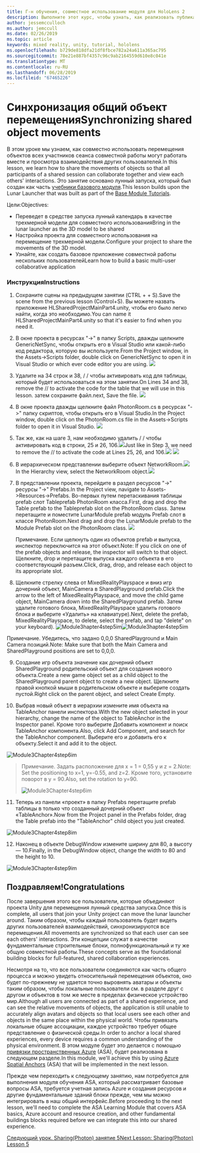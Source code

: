 ```yaml
---
title: Г-н обучения, совместное использование модуля для HoloLens 2
description: Выполните этот курс, чтобы узнать, как реализовать публикацию нескольких пользователей в приложении HoloLens 2.
author: jessemcculloch
ms.author: jemccull
ms.date: 02/26/2019
ms.topic: article
keywords: mixed reality, unity, tutorial, hololens
ms.openlocfilehash: b729de818dfa21df8fbce782a24a611a365ac795
ms.sourcegitcommit: 78e21e887bf4357c96c9ab2164559d610e8c041e
ms.translationtype: MT
ms.contentlocale: ru-RU
ms.lasthandoff: 06/28/2019
ms.locfileid: "67465226"
---
```

# <a name="synchronizing-shared-object-movements"></a><span data-ttu-id="d597c-104">Синхронизация общий объект перемещения</span><span class="sxs-lookup"><span data-stu-id="d597c-104">Synchronizing shared object movements</span></span>

<span data-ttu-id="d597c-105">В этом уроке мы узнаем, как совместно использовать перемещения объектов всех участников сеанса совместной работы могут работать вместе и просмотра взаимодействия других пользователей.</span><span class="sxs-lookup"><span data-stu-id="d597c-105">In this lesson, we learn how to share the movements of objects so that all participants of a shared session can collaborate together and view each others' interactions.</span></span> <span data-ttu-id="d597c-106">Это занятие основано лунный запуска, который был создан как часть [учебники базового модуля](mrlearning-base.md).</span><span class="sxs-lookup"><span data-stu-id="d597c-106">This lesson builds upon the Lunar Launcher that was built as part of the [Base Module Tutorials](mrlearning-base.md).</span></span>

<span data-ttu-id="d597c-107">Цели:</span><span class="sxs-lookup"><span data-stu-id="d597c-107">Objectives:</span></span>

- <span data-ttu-id="d597c-108">Переведет в средстве запуска лунный календарь в качестве трехмерной модели для совместного использования</span><span class="sxs-lookup"><span data-stu-id="d597c-108">Bring in the lunar launcher as the 3D model to be shared</span></span>
- <span data-ttu-id="d597c-109">Настройка проекта для совместного использования на перемещение трехмерной модели.</span><span class="sxs-lookup"><span data-stu-id="d597c-109">Configure your project to share the movements of the 3D model.</span></span>
- <span data-ttu-id="d597c-110">Узнайте, как создать базовое приложение совместной работы нескольких пользователей</span><span class="sxs-lookup"><span data-stu-id="d597c-110">Learn how to build a basic multi-user collaborative application</span></span>

### <a name="instructions"></a><span data-ttu-id="d597c-111">Инструкция</span><span class="sxs-lookup"><span data-stu-id="d597c-111">Instructions</span></span>


1. <span data-ttu-id="d597c-112">Сохраните сцены на предыдущем занятии (CTRL + + S).</span><span class="sxs-lookup"><span data-stu-id="d597c-112">Save the scene from the previous lesson (Control+S).</span></span> <span data-ttu-id="d597c-113">Вы можете назвать приложение HLSharedProjectMainPart4.unity, чтобы его было легко найти, когда это необходимо.</span><span class="sxs-lookup"><span data-stu-id="d597c-113">You can name it HLSharedProjectMainPart4.unity so that it's easier to find when you need it.</span></span>

2. <span data-ttu-id="d597c-114">В окне проекта в ресурсах "->" в папку Scripts, дважды щелкните GenericNetSync, чтобы открыть его в Visual Studio или какой-либо код редактора, которую вы используете.</span><span class="sxs-lookup"><span data-stu-id="d597c-114">From the Project window, in the Assets->Scripts folder, double click on GenericNetSync to open it in Visual Studio or which ever code editor you are using.</span></span>  ![](images/module3chapter4updatestep2.png)

3. <span data-ttu-id="d597c-115">Удалите на 34 строк и 38, / / чтобы активировать код для таблицы, который будет использоваться на этом занятии.</span><span class="sxs-lookup"><span data-stu-id="d597c-115">On Lines 34 and 38, remove the // to activate the code for the table that we will use in this lesson.</span></span> <span data-ttu-id="d597c-116">затем сохраните файл.</span><span class="sxs-lookup"><span data-stu-id="d597c-116">next, Save the file.</span></span> ![](images/module3chapter4updatestep3.png)

4. <span data-ttu-id="d597c-117">В окне проекта дважды щелкните файл PhotonRoom.cs в ресурсах "->" папку скриптов, чтобы открыть его в Visual Studio.</span><span class="sxs-lookup"><span data-stu-id="d597c-117">In the Project window, double click on the PhotonRoom.cs file in the Assets->Scripts folder to open it in Visual Studio.</span></span> ![](images/module3chapter4updatestep4.png)

5. <span data-ttu-id="d597c-118">Так же, как на шаге 3, нам необходимо удалить / / чтобы активировать код в строки, 25 и 26, 106.![](images/module3chapter4updatestep5a.png)</span><span class="sxs-lookup"><span data-stu-id="d597c-118">Just like in Step 3, we need to remove the // to activate the code at Lines 25, 26, and 106.![](images/module3chapter4updatestep5a.png)</span></span> ![](images/module3chapter4updatestep5b.png)

6. <span data-ttu-id="d597c-119">В иерархическом представлении выберите объект NetworkRoom.![](images/module3chapter4updatestep6.png)</span><span class="sxs-lookup"><span data-stu-id="d597c-119">In the Hierarchy view, select the NetworkRoom object.![](images/module3chapter4updatestep6.png)</span></span>

7. <span data-ttu-id="d597c-120">В представлении проекта, перейдите в раздел ресурсов "->" ресурсы "->" Prefabs.</span><span class="sxs-lookup"><span data-stu-id="d597c-120">In the Project view, navigate to Assets->Resources->Prefabs.</span></span> <span data-ttu-id="d597c-121">Во-первых путем перетаскивания таблицы prefab слот Tableprefab PhotonRoom класса.</span><span class="sxs-lookup"><span data-stu-id="d597c-121">First, drag and drop the Table prefab to the Tableprefab slot on the PhotonRoom class.</span></span> <span data-ttu-id="d597c-122">Затем перетащите и поместите LunarModule prefab модуль Prefab слот в классе PhotonRoom.</span><span class="sxs-lookup"><span data-stu-id="d597c-122">Next drag and drop the LunarModule prefab to the Module Prefab slot on the PhotonRoom class.</span></span> ![](images/module3chapter4updatestep7.png)

   <span data-ttu-id="d597c-123">Примечание. Если щелкнуть один из объектов prefab и выпуска, инспектор переключится на этот объект.</span><span class="sxs-lookup"><span data-stu-id="d597c-123">Note: If you click on one of the prefab objects and release, the inspector will switch to that object.</span></span> <span data-ttu-id="d597c-124">Щелкните, drop и перетащите выпуска каждого объекта в его соответствующий разъем.</span><span class="sxs-lookup"><span data-stu-id="d597c-124">Click, drag, drop, and release each object to its appropriate slot.</span></span>



8. <span data-ttu-id="d597c-125">Щелкните стрелку слева от MixedRealityPlayspace и вниз игр дочерний объект, MainCamera в SharedPlayground prefab.</span><span class="sxs-lookup"><span data-stu-id="d597c-125">Click the arrow to the left of MixedRealityPlayspace, and move the child game object, MainCamera down into the SharedPlayground prefab.</span></span> <span data-ttu-id="d597c-126">Затем удалите готового блока, MixedRealityPlayspace удалить готового блока и выберите «Удалить» на клавиатуре).</span><span class="sxs-lookup"><span data-stu-id="d597c-126">Next, delete the prefab, MixedRealityPlayspace, to delete, select the prefab, and tap "delete" on your keyboard).</span></span>
<span data-ttu-id="d597c-127">![Module3hapter4step5im](images/module3chapter4step5im.PNG)</span><span class="sxs-lookup"><span data-stu-id="d597c-127">![Module3hapter4step5im](images/module3chapter4step5im.PNG)</span></span>

<span data-ttu-id="d597c-128">Примечание.  Убедитесь, что задано 0,0,0 SharedPlayground и Main Camera позиций.</span><span class="sxs-lookup"><span data-stu-id="d597c-128">Note:  Make sure that both the Main Camera and SharedPlayground positions are set to 0,0,0.</span></span>

9. <span data-ttu-id="d597c-129">Создание игр объекта значение как дочерний объект SharedPlayground родительский объект для создания нового объекта.</span><span class="sxs-lookup"><span data-stu-id="d597c-129">Create a new game object set as a child object to the SharedPlayground parent object to create a new object.</span></span> <span data-ttu-id="d597c-130">Щелкните правой кнопкой мыши в родительском объекте и выберите создать пустой.</span><span class="sxs-lookup"><span data-stu-id="d597c-130">Right click on the parent object, and select Create Empty.</span></span> 

10. <span data-ttu-id="d597c-131">Выбрав новый объект в иерархии измените имя объекта на TableAnchor панели инспектора.</span><span class="sxs-lookup"><span data-stu-id="d597c-131">With the new object selected in your hierarchy, change the name of the object to TableAnchor in the Inspector panel.</span></span> <span data-ttu-id="d597c-132">Кроме того выберите Добавить компонент и поиск TableAnchor компонента.</span><span class="sxs-lookup"><span data-stu-id="d597c-132">Also, click Add Component, and search for the TableAnchor component.</span></span> <span data-ttu-id="d597c-133">Выберите его и добавить его к объекту.</span><span class="sxs-lookup"><span data-stu-id="d597c-133">Select it and add it to the object.</span></span> 

![Module3Chapter4step6im](images/module3chapter4step7im.PNG)

> <span data-ttu-id="d597c-135">Примечание. Задать расположение для x = 1 = 0,55 y и z = 2.</span><span class="sxs-lookup"><span data-stu-id="d597c-135">Note: Set the positioning to x=1, y=-0.55, and z=2.</span></span> <span data-ttu-id="d597c-136">Кроме того, установите поворот в y = 90.</span><span class="sxs-lookup"><span data-stu-id="d597c-136">Also, set the rotation to y=90.</span></span> 
>
> ![Module3Chapter4step6im](images/module3chapter4noteim.PNG)

11. <span data-ttu-id="d597c-138">Теперь из панели «проект» в папку Prefabs перетащите prefab таблицы в только что созданный дочерний объект «TableAnchor».</span><span class="sxs-lookup"><span data-stu-id="d597c-138">Now from the Project panel in the Prefabs folder, drag the Table prefab into the "TableAnchor" child object you just created.</span></span>

![Module3Chapter4step8im](images/module3chapter4step8im.PNG)



12. <span data-ttu-id="d597c-140">Наконец в объекте DebugWindow измените ширину для 80, а высоту — 10.</span><span class="sxs-lookup"><span data-stu-id="d597c-140">Finally, in the DebugWindow object, change the width to 80 and the height to 10.</span></span>

![Module3Chapter4step9im](images/module3chapter4step11im.PNG)




## <a name="congratulations"></a><span data-ttu-id="d597c-142">Поздравляем!</span><span class="sxs-lookup"><span data-stu-id="d597c-142">Congratulations</span></span>


<span data-ttu-id="d597c-143">После завершения этого все пользователи, которые объединяют проекта Unity для перемещения лунный средства запуска.</span><span class="sxs-lookup"><span data-stu-id="d597c-143">Once this is complete, all users that join your Unity project can move the lunar launcher around.</span></span> <span data-ttu-id="d597c-144">Таким образом, чтобы каждый пользователь будет видеть других пользователей взаимодействий, синхронизируются все перемещения.</span><span class="sxs-lookup"><span data-stu-id="d597c-144">All movements are synchronized so that each user can see each others' interactions.</span></span> <span data-ttu-id="d597c-145">Эти концепции служат в качестве фундаментальные строительные блоки, полнофункциональный и ту же общую совместной работы.</span><span class="sxs-lookup"><span data-stu-id="d597c-145">These concepts serve as the foundational building blocks for full-featured, shared collaboration experiences.</span></span> 

<span data-ttu-id="d597c-146">Несмотря на то, что все пользователи соединяются как часть общего процесса и можно увидеть относительный перемещения объектов, оно будет по-прежнему не удается точно выровнять аватары и объекты таким образом, чтобы локальные пользователи см. в разделе друг с другом и объектов в том же месте в пределах физическое устройство мир.</span><span class="sxs-lookup"><span data-stu-id="d597c-146">Although all users are connected as part of a shared experience, and can see the relative movements of objects, the application is still unable to accurately align avatars and objects so that local users see each other and objects in the same place within the physical world.</span></span> <span data-ttu-id="d597c-147">Чтобы привязать локальные общие ассоциации, каждое устройство требует общее представление о физической среды.</span><span class="sxs-lookup"><span data-stu-id="d597c-147">In order to anchor a local shared experiences, every device requires a common understanding of the physical environment.</span></span> <span data-ttu-id="d597c-148">В этом модуле будет это делается с помощью [привязки пространственных Azure](<https://azure.microsoft.com/en-us/services/spatial-anchors/>) (ASA), будет реализована в следующем разделе.</span><span class="sxs-lookup"><span data-stu-id="d597c-148">In this module, we'll achieve this by using [Azure Spatial Anchors](<https://azure.microsoft.com/en-us/services/spatial-anchors/>) (ASA) that will be implemented in the next lesson.</span></span>

<span data-ttu-id="d597c-149">Прежде чем переходить к следующему занятию, нам потребуется для выполнения модуля обучения ASA, который рассматривает базовые вопросы ASA, требуется учетная запись Azure и создания ресурсов и другие фундаментальные зданий блоки прежде, чем мы можно интегрировать в наш общий интерфейс.</span><span class="sxs-lookup"><span data-stu-id="d597c-149">Before proceeding to the next lesson, we'll need to complete the ASA Learning Module that covers ASA basics, Azure account and resource creation, and other fundamental buildings blocks required before we can integrate this into our shared experience.</span></span>

<span data-ttu-id="d597c-150">[Следующий урок. Sharing(Photon) занятие 5](mrlearning-sharing(photon)-ch5.md)</span><span class="sxs-lookup"><span data-stu-id="d597c-150">[Next Lesson: Sharing(Photon) Lesson 5](mrlearning-sharing(photon)-ch5.md)</span></span>

